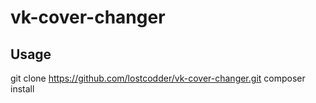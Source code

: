 # vk-cover-changer

## Usage
git clone https://github.com/lostcodder/vk-cover-changer.git
composer install
